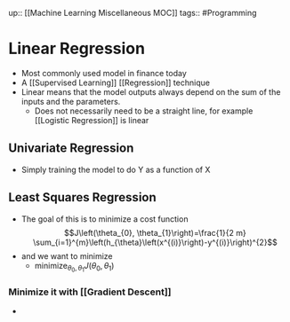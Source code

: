 up:: [[Machine Learning Miscellaneous MOC]]
tags:: #Programming 
# Linear Regression
- Most commonly used model in finance today
- A [[Supervised Learning]] [[Regression]] technique
- Linear means that the model outputs always depend on the sum of the inputs and the parameters.
	- Does not necessarily need to be a straight line, for example [[Logistic Regression]] is linear
## Univariate Regression
- Simply training the model to do Y as a function of X
## Least Squares Regression
- The goal of this is to minimize a cost function
$$J\left(\theta_{0}, \theta_{1}\right)=\frac{1}{2 m} \sum_{i=1}^{m}\left(h_{\theta}\left(x^{(i)}\right)-y^{(i)}\right)^{2}$$
- and we want to minimize
	- $\operatorname{minimize}_{\theta_{0}, \theta_{1}} J\left(\theta_{0}, \theta_{1}\right)$
### Minimize it with [[Gradient Descent]]
- 
